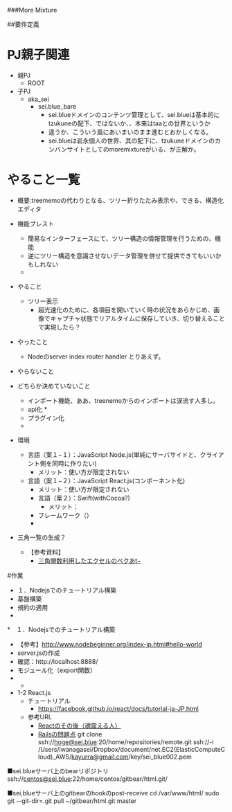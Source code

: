 ###More Mixture

##要件定義

# PJ親子関連
* 親PJ
  * ROOT
* 子PJ
  * aka_sei
    * sei.blue_bare
      * sei.blueドメインのコンテンツ管理として、sei.blueは基本的にtzukuneの配下、ではないか、、本来はtaaとの世界というか
      * 違うか、こういう風にあいまいのまま進むとおかしくなる。
      * sei.blueは岩永個人の世界、其の配下に、tzukuneドメインのカンバンサイトとしてのmoremixtureがいる、が正解か。

# やること一覧

* 概要:treememoの代わりとなる、ツリー折りたたみ表示や、できる、構造化エディタ
* 機能ブレスト
	* 簡易なインターフェースにて、ツリー構造の情報管理を行うための、機能
	* 逆にツリー構造を意識させないデータ管理を併せて提供できてもいいかもしれない
	*
* やること
	* ツリー表示
		* 超光速化のために、各項目を開いていく時の状況をあらかじめ、画像でキャプチャ状態でリアルタイムに保存していき、切り替えることで実現したら？
* やったこと
    * Nodeのserver index router handler とりあえず。

* やらないこと
* どちらか決めていないこと
	* インポート機能、ああ、treenemoからのインポートは涙流す人多し。
	* api化
		*
	* プラグイン化
	*
* 環境
	* 言語（案１−１）：JavaScript Node.js(単純にサーバサイドと、クライアント側を同時に作りたい)
		* メリット：使い方が限定されない
  * 言語（案１−２）：JavaScript React.js(コンポーネント化)
    * メリット：使い方が限定されない
	* 言語（案２）：Swift(withCocoa?)
		* メリット：
	* フレームワーク（）
	*

* 三角一覧の生成？
    * 【参考資料】
        * [三角関数利用したエクセルのベクあt−](http://yamav102.cocolog-nifty.com/blog/2012/02/post-1e09.html)

#作業
* １．Nodejsでのチュートリアル構築
* 基盤構築
* 規約の適用
*
*　１．Nodejsでのチュートリアル構築
  * 【参考】http://www.nodebeginner.org/index-jp.html#hello-world
  * server.jsの作成
  * 確認：http://localhost:8888/
  * モジュール化（export関数）
  *
    *
* 1-2 React.js
  * チュートリアル
    * https://facebook.github.io/react/docs/tutorial-ja-JP.html
  * 参考URL
    * [Reactのその後（魂震える人）](http://qiita.com/mizchi/items/82f205e16e78424df71b)
    * [Railsの問題点](http://qiita.com/kaiinui/items/2781219340d427543d08)
git clone ssh://hoge@sei.blue:20/home/repositories/remote.git
ssh://-i /Users/iwanagasei/Dropbox/document/net.EC2(ElasticComputeCloud)_AWS/kayurra@gmail.com/key/sei_blue002.pem

■sei.blueサーバ上のbearリポジトリ
ssh://centos@sei.blue:22/home/centos/gitbear/html.git/

■sei,blueサーバ上のgitbearのhookのpost-receive
cd /var/www/html/
sudo  git --git-dir=.git pull ~/gitbear/html.git  master
